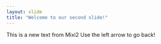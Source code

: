 ```yaml
---
layout: slide
title: "Welcome to our second slide!"
---
```

This is a new text from Mixi2
Use the left arrow to go back!
